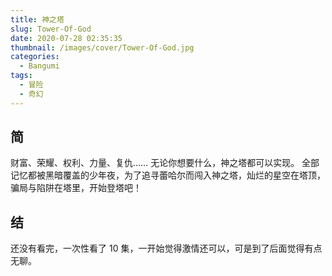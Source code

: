 ```yaml
---
title: 神之塔
slug: Tower-Of-God
date: 2020-07-28 02:35:35
thumbnail: /images/cover/Tower-Of-God.jpg
categories:
  - Bangumi
tags:
  - 冒险
  - 奇幻
---
```


## 简

财富、荣耀、权利、力量、复仇…… 无论你想要什么，神之塔都可以实现。 全部记忆都被黑暗覆盖的少年夜，为了追寻蕾哈尔而闯入神之塔，灿烂的星空在塔顶，骗局与陷阱在塔里，开始登塔吧！

## 结

还没有看完，一次性看了 10 集，一开始觉得激情还可以，可是到了后面觉得有点无聊。
